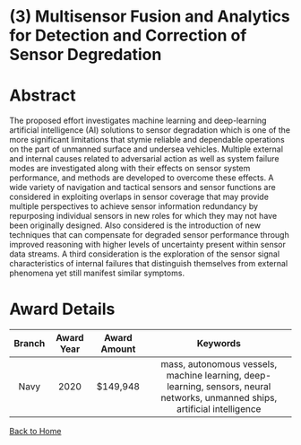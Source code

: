 
(3) Multisensor Fusion and Analytics for Detection and Correction of Sensor Degredation
=======================================================================================

# Abstract


The proposed effort investigates machine learning and deep-learning artificial intelligence (AI) solutions to sensor degradation which is one of the more significant limitations that stymie reliable and dependable operations on the part of unmanned surface and undersea vehicles. Multiple external and internal causes related to adversarial action as well as system failure modes are investigated along with their effects on sensor system performance, and methods are developed to overcome these effects. A wide variety of navigation and tactical sensors and sensor functions are considered in exploiting overlaps in sensor coverage that may provide multiple perspectives to achieve sensor information redundancy by repurposing individual sensors in new roles for which they may not have been originally designed. Also considered is the introduction of new techniques that can compensate for degraded sensor performance through improved reasoning with higher levels of uncertainty present within sensor data streams. A third consideration is the exploration of the sensor signal characteristics of internal failures that distinguish themselves from external phenomena yet still manifest similar symptoms.  

# Award Details

|Branch|Award Year|Award Amount|Keywords|
| :---: | :---: | :---: | :---: |
|Navy|2020|$149,948|mass, autonomous vessels, machine learning, deep-learning, sensors, neural networks, unmanned ships, artificial intelligence|
  
  


[Back to Home](https://github.com/chrischow/dod_sbir_awards/Reports/JH/#2128)
